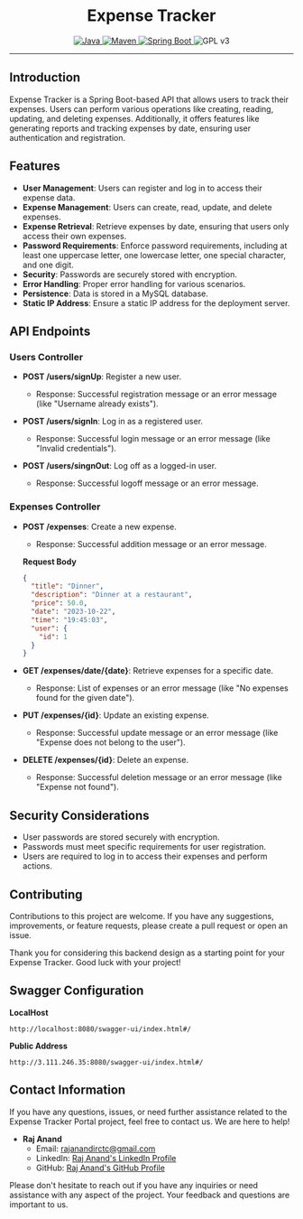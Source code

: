# <h1 align="center">Expense Tracker</h1>
<p align="center">
  <a href="Java url">
    <img alt="Java" src="https://img.shields.io/badge/Java->=8-darkblue.svg" />
  </a>
  <a href="Maven url" >
    <img alt="Maven" src="https://img.shields.io/badge/maven-4.0-brightgreen.svg" />
  </a>
  <a href="Spring Boot url" >
    <img alt="Spring Boot" src="https://img.shields.io/badge/Spring Boot-3.1.3-brightgreen.svg" />
  </a>
   <img alt = "GPL v3" src="https://img.shields.io/badge/License-GPLv3-blue.svg" />
</p>

---

<p align="left">


## Introduction
Expense Tracker is a Spring Boot-based API that allows users to track their expenses. Users can perform various operations like creating, reading, updating, and deleting expenses. Additionally, it offers features like generating reports and tracking expenses by date, ensuring user authentication and registration.

## Features

- **User Management**: Users can register and log in to access their expense data.
- **Expense Management**: Users can create, read, update, and delete expenses.
- **Expense Retrieval**: Retrieve expenses by date, ensuring that users only access their own expenses.
- **Password Requirements**: Enforce password requirements, including at least one uppercase letter, one lowercase letter, one special character, and one digit.
- **Security**: Passwords are securely stored with encryption.
- **Error Handling**: Proper error handling for various scenarios.
- **Persistence**: Data is stored in a MySQL database.
- **Static IP Address**: Ensure a static IP address for the deployment server.

## API Endpoints

### Users Controller

- **POST /users/signUp**: Register a new user.
  - Response: Successful registration message or an error message (like "Username already exists").
  
- **POST /users/signIn**: Log in as a registered user.
  - Response: Successful login message or an error message (like "Invalid credentials").
  
- **POST /users/singnOut**: Log off as a logged-in user.
  - Response: Successful logoff message or an error message.

### Expenses Controller

- **POST /expenses**: Create a new expense.
  - Response: Successful addition message or an error message.

  **Request Body**
    ```JSON Body
  {
      "title": "Dinner",
      "description": "Dinner at a restaurant",
      "price": 50.0,
      "date": "2023-10-22",
      "time": "19:45:03",
      "user": {
        "id": 1
      }
  }
    ```

  
- **GET /expenses/date/{date}**: Retrieve expenses for a specific date.
  - Response: List of expenses or an error message (like "No expenses found for the given date").
  
- **PUT /expenses/{id}**: Update an existing expense.
  - Response: Successful update message or an error message (like "Expense does not belong to the user").
  
- **DELETE /expenses/{id}**: Delete an expense.
  - Response: Successful deletion message or an error message (like "Expense not found").


## Security Considerations

- User passwords are stored securely with encryption.
- Passwords must meet specific requirements for user registration.
- Users are required to log in to access their expenses and perform actions.



## Contributing

Contributions to this project are welcome. If you have any suggestions, improvements, or feature requests, please create a pull request or open an issue.

Thank you for considering this backend design as a starting point for your Expense Tracker. Good luck with your project!



## Swagger Configuration
**LocalHost**
```
http://localhost:8080/swagger-ui/index.html#/
```

**Public Address**
```
http://3.111.246.35:8080/swagger-ui/index.html#/
```

## Contact Information

If you have any questions, issues, or need further assistance related to the  Expense Tracker Portal project, feel free to contact us. We are here to help!

- **Raj Anand**
  - Email: rajanandirctc@gmail.com
  - LinkedIn: [Raj Anand's LinkedIn Profile]()
  - GitHub: [Raj Anand's GitHub Profile]()


Please don't hesitate to reach out if you have any inquiries or need assistance with any aspect of the project. Your feedback and questions are important to us.



